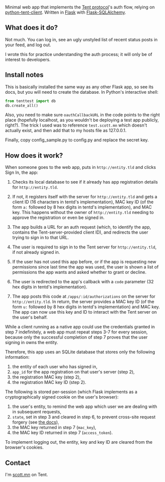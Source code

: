 Minimal web app that implements the [Tent protocol](https://tent.io)'s auth flow, relying on [python-tent-client](https://github.com/longears/python-tent-client). Written in [Flask](http://flask.pocoo.org) with [Flask-SQLAlchemy](http://packages.python.org/Flask-SQLAlchemy/).

What does it do?
---------------------

Not much. You can log in, see an ugly unstyled list of recent status posts in your feed, and log out.

I wrote this for practice understanding the auth process; it will only be of interest to developers.

Install notes
---------------

This is basically installed the same way as any other Flask app, so see its docs, but you will need to create the database. In Python's interactive shell:

```python
from tenttest import db
db.create_all()
```

Also, you need to make sure `oauthCallbackURL` in the code points to the right place (hopefully localhost, as you wouldn't be deploying a test app publicly, right?). The trick I used was to reference `test.scott.mn` which doesn't actually exist, and then add that to my hosts file as 127.0.0.1.

Finally, copy config_sample.py to config.py and replace the secret key.

How does it work?
-----------------------

When someone goes to the web app, puts in `http://entity.tld` and clicks Sign In, the app:

1. Checks its local database to see if it already has app registration details for `http://entity.tld`.

2. If not, it registers itself with the server for `http://entity.tld` and gets a client ID (16 characters in tentd's implementation), MAC key ID (of the form `a:` followed by 8 hex digits in tentd's implementation), and MAC key. This happens without the owner of `http://entity.tld` needing to approve the registration or even be signed in.

3. The app builds a URL for an auth request (which, to identify the app, contains the Tent-server-provided client ID), and redirects the user trying to sign in to that URL.

4. The user is required to sign in to the Tent server for `http://entity.tld`, if not already signed in.

5. If the user has not used this app before, or if the app is requesting new permissions since last time the app was used, the user is shown a list of permissions the app wants and asked whether to grant or decline. 

6. The user is redirected to the app's callback with a `code` parameter
(32 hex digits in tentd's implementation).

7. The app posts this code at `/apps/:id/authorizations` on the server for
`http://entity.tld`. In return, the server provides a MAC key ID (of the
form `u:` followed by 8 hex digits in tentd's implementation) and MAC
key. The app can now use this key and ID to interact with the Tent
server on the user's behalf.

While a client running as a native app could use the credentials granted in step 7 indefinitely, a web app must repeat steps 3-7 for every session, because only the successful completion of step 7 proves that the user signing in owns the entity.

Therefore, this app uses an SQLite database that stores only the following information:

1. the entity of each user who has signed in,
2. `app_id` for the app registration on that user's server (step 2),
3. the registration MAC key (step 2),
4. the registration MAC key ID (step 2).

The following is stored per-session (which Flask implements as a cryptographically signed cookie on the user's browser):

1. the user's entity, to remind the web app which user we are dealing with in subsequent requests,
2. `state`, set in step 3 and cleared in step 6, to prevent cross-site request forgery (see [the docs](https://tent.io/docs/app-auth#auth-request)),
3. the MAC key returned in step 7 (`mac_key`),
4. the MAC key ID returned in step 7 (`access_token`).

To implement logging out, the entity, key and key ID are cleared from the browser's cookies.

Contact
----------

I'm [scott.mn](https://scott.mn) on Tent.